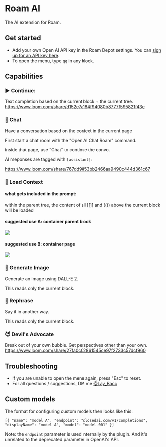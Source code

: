 # Roam AI
The AI extension for Roam. 

## Get started
- Add your own Open AI API key in the Roam Depot settings. You can [sign up for an API key here](https://openai.com/api/).
- To open the menu, type `qq` in any block.

## Capabilities
### ▶️ Continue: 
Text completion based on the current block + the current tree.
https://www.loom.com/share/d152e7a184f94080b8777f595821f43e

### 💬 Chat
Have a conversation based on the context in the current page

First start a chat room with the "Open AI Chat Roam" command.

Inside that page, use "Chat" to continue the convo.

AI rseponses are tagged with `[assistant]:`

https://www.loom.com/share/767dd9853bb2466aa9490c444d361c67

### 🧱 Load Context

#### what gets included in the prompt:
within the parent tree, the content of all [[]] and (()) above the current block will be loaded

#### suggested use A: container parent block

![](https://figmage.com/images/c8w8ptS_K8mmTH7Wvb1Ey.png)

#### suggested use B: container page

![](https://figmage.com/images/eOTqXKeZmbj-R-vLhs2Iz.png)

### 🌅 Generate Image
Generate an image using DALL-E 2. 

This reads only the current block. 

### 🔄 Rephrase
Say it in another way.

This reads only the current block. 

### 😈 Devil's Advocate 
Break out of your own bubble. Get perspectives other than your own. 
https://www.loom.com/share/27fa0c02861545ce97f2733c57dcf960


## Troubleshooting

- If you are unable to open the menu again, press "Esc" to reset.
- For all questions / suggestions, DM me [@Lay_Bacc](https://twitter.com/Lay_Bacc/)

## Custom models
The format for configuring custom models then looks like this:
```
[{ "name": "model A", "endpoint": "closedai.com/v1/completions", "displayName": "model A", "model": "model-001" }]
```

Note: the `endpoint` parameter is used internally by the plugin. And it's unrelated to the deprecated parameter in OpenAI's API.
